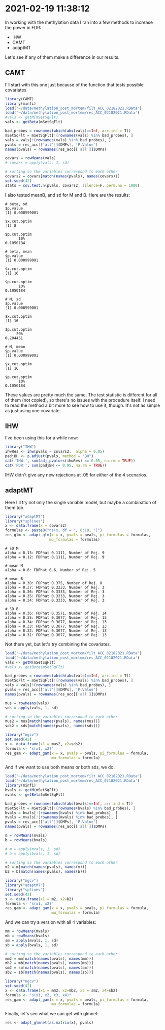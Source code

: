 # 2021-02-19 11:38:12

In working with the methylation data I ran into a few methods to increase the
power in FDR:

 * IHW
 * CAMT
 * adaptMT

Let's see if any of them make a difference in our results.

## CAMT

I'll start with this one just because of the function that tests possible
covariates.

```r
library(CAMT)
library(minfi)
load('~/data/methylation_post_mortem/filt_ACC_02182021.RData')
load('~/data/methylation_post_mortem/res_ACC_02182021.RData')
#vals <- getM(mSetSqFlt)
vals <- getBeta(mSetSqFlt)

bad_probes = rownames(which(abs(vals)==Inf, arr.ind = T))
mSetSqFlt = mSetSqFlt[!(rownames(vals) %in% bad_probes), ]
vals = vals[!(rownames(vals) %in% bad_probes), ]
pvals = res_acc[['all']]$DMPs[, 'P.Value']
names(pvals) = rownames(res_acc[['all']]$DMPs)

covars = rowMeans(vals)
# covars = apply(vals, 1, sd)

# sorting so the variables correspond to each other
covars2 = covars[match(names(pvals), names(covars))]
set.seed(42)
stats = cov.test.n(pvals, covars2, silence=F, perm.no = 1000)
```

I also tested meanB, and sd for M and B. Here are the results:

```
# beta, sd
$p.value
[1] 0.000999001

$x.cut.optim
[1] 8

$p.cut.optim
      10% 
0.1050184 

# beta, mean
$p.value
[1] 0.000999001

$x.cut.optim
[1] 16

$p.cut.optim
      10% 
0.1050184 

# M, sd
$p.value
[1] 0.000999001

$x.cut.optim
[1] 16

$p.cut.optim
     20% 
0.204451 

# M, mean
$p.value
[1] 0.000999001

$x.cut.optim
[1] 16

$p.cut.optim
      10% 
0.1050184 
```

These values are pretty much the same. The test statistic is different for all
of them (not copied), so there's no issues with the procedure itself. I need to
read the method a bit more to see how to use it, though. It's not as simple as
just using one covariate.

## IHW

I've been using this for a while now:

```r
library("IHW")
ihwRes <- ihw(pvals ~ covars2,  alpha = 0.05)
padjBH <- p.adjust(pvals, method = "BH")
cat('IHW:', sum(adj_pvalues(ihwRes) <= 0.05, na.rm = TRUE))
cat('FDR:', sum(padjBH <= 0.05, na.rm = TRUE))
```

IHW didn't give any new rejections at .05 for either of the 4 scenarios.

## adaptMT

Here I'll try not only the single variable model, but maybe a combination of
them too.

```r
library("adaptMT")
library("splines")
x <- data.frame(x = covars2)
formulas <- paste0("ns(x, df = ", 6:10, ")")
res_glm <- adapt_glm(x = x, pvals = pvals, pi_formulas = formulas,
                    mu_formulas = formulas)
```

```
# SD M
alpha = 0.13: FDPhat 0.1111, Number of Rej. 9
alpha = 0.12: FDPhat 0.1111, Number of Rej. 9

# mean M
alpha = 0.6: FDPhat 0.6, Number of Rej. 5

# mean B
alpha = 0.38: FDPhat 0.375, Number of Rej. 8
alpha = 0.37: FDPhat 0.3333, Number of Rej. 3
alpha = 0.36: FDPhat 0.3333, Number of Rej. 3
alpha = 0.35: FDPhat 0.3333, Number of Rej. 3
alpha = 0.34: FDPhat 0.3333, Number of Rej. 3

# SD B
alpha = 0.36: FDPhat 0.3571, Number of Rej. 14
alpha = 0.35: FDPhat 0.3077, Number of Rej. 13
alpha = 0.34: FDPhat 0.3077, Number of Rej. 13
alpha = 0.33: FDPhat 0.3077, Number of Rej. 13
alpha = 0.32: FDPhat 0.3077, Number of Rej. 13
alpha = 0.31: FDPhat 0.3077, Number of Rej. 13
```

Not there yet, but let's try combining the covariates.

```r
load('~/data/methylation_post_mortem/filt_ACC_02182021.RData')
load('~/data/methylation_post_mortem/res_ACC_02182021.RData')
vals <- getM(mSetSqFlt)
#vals <- getBeta(mSetSqFlt)

bad_probes = rownames(which(abs(vals)==Inf, arr.ind = T))
mSetSqFlt = mSetSqFlt[!(rownames(vals) %in% bad_probes), ]
vals = vals[!(rownames(vals) %in% bad_probes), ]
pvals = res_acc[['all']]$DMPs[, 'P.Value']
names(pvals) = rownames(res_acc[['all']]$DMPs)

mus = rowMeans(vals)
sds = apply(vals, 1, sd)

# sorting so the variables correspond to each other
mus2 = mus[match(names(pvals), names(mus))]
sds2 = sds[match(names(pvals), names(sds))]

library("mgcv")
set.seed(42)
x <- data.frame(x1 = mus2, x2=sds2)
formula <- "s(x1, x2)"
res_gam <- adapt_gam(x = x, pvals = pvals, pi_formulas = formula,
                     mu_formulas = formula)
```

And if we want to use both means or both sds, we do:

```r
load('~/data/methylation_post_mortem/filt_ACC_02182021.RData')
load('~/data/methylation_post_mortem/res_ACC_02182021.RData')
library(minfi)
bvals <- getM(mSetSqFlt)
mvals <- getBeta(mSetSqFlt)

bad_probes = rownames(which(abs(bvals)==Inf, arr.ind = T))
mSetSqFlt = mSetSqFlt[!(rownames(bvals) %in% bad_probes), ]
bvals = bvals[!(rownames(bvals) %in% bad_probes), ]
mvals = mvals[!(rownames(mvals) %in% bad_probes), ]
pvals = res_acc[['all']]$DMPs[, 'P.Value']
names(pvals) = rownames(res_acc[['all']]$DMPs)

m = rowMeans(mvals)
b = rowMeans(bvals)

# m = apply(mvals, 1, sd)
# b = apply(bvals, 1, sd)

# sorting so the variables correspond to each other
m2 = m[match(names(pvals), names(m))]
b2 = b[match(names(pvals), names(b))]

library("mgcv")
library("adaptMT")
library("splines")
set.seed(42)
x <- data.frame(x1 = m2, x2=b2)
formula <- "s(x1, x2)"
res_gam <- adapt_gam(x = x, pvals = pvals, pi_formulas = formula,
                     mu_formulas = formula)
```

And we can try a version with all 4 variables:

```r
mm = rowMeans(mvals)
mb = rowMeans(bvals)
sm = apply(mvals, 1, sd)
sb = apply(bvals, 1, sd)

# sorting so the variables correspond to each other
mm2 = mm[match(names(pvals), names(mm))]
mb2 = mb[match(names(pvals), names(mb))]
sm2 = sm[match(names(pvals), names(sm))]
sb2 = sb[match(names(pvals), names(sb))]

library("mgcv")
set.seed(42)
x <- data.frame(x1 = mm2, x2=mb2, x3 = sm2, x4=sb2)
formula <- "s(x1, x2, x3, x4)"
res_gam <- adapt_gam(x = x, pvals = pvals, pi_formulas = formula,
                     mu_formulas = formula)
```

Finally, let's see what we can get with glmnet:

```r
res <- adapt_glmnet(as.matrix(x), pvals)
```